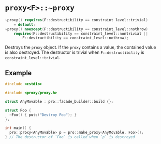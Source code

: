 # `proxy<F>::~proxy`

```cpp
~proxy() requires(F::destructibility == constraint_level::trivial)
    = default;
~proxy() noexcept(F::destructibility == constraint_level::nothrow)
    requires(F::destructibility == constraint_level::nontrivial ||
        F::destructibility == constraint_level::nothrow);
```

Destroys the `proxy` object. If the `proxy` contains a value, the contained value is also destroyed. The destructor is trivial when `F::destructibility` is `constraint_level::trivial`.

## Example

```cpp
#include <cstdio>

#include <proxy/proxy.h>

struct AnyMovable : pro::facade_builder::build {};

struct Foo {
  ~Foo() { puts("Destroy Foo"); }
};

int main() {
  pro::proxy<AnyMovable> p = pro::make_proxy<AnyMovable, Foo>();
} // The destructor of `Foo` is called when `p` is destroyed
```
